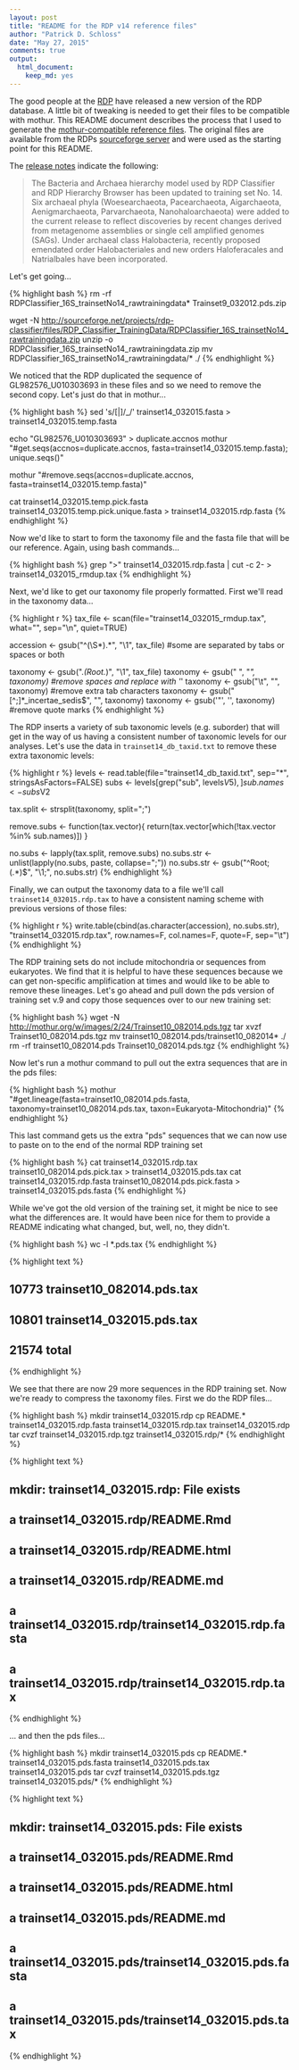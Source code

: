 ```yaml
---
layout: post
title: "README for the RDP v14 reference files"
author: "Patrick D. Schloss"
date: "May 27, 2015"
comments: true
output:
  html_document:
    keep_md: yes
---
```



The good people at the [RDP](http://rdp.cme.msu.edu) have released a new version of the RDP database. A little bit of tweaking is needed to get their files to be compatible with mothur. This README document describes the process that I used to generate the [mothur-compatible reference files](http://mothur.org/wiki/RDP_reference_files). The original files are available from the RDPs [sourceforge server](http://sourceforge.net/projects/rdp-classifier/files/RDP_Classifier_TrainingData/) and were used as the starting point for this README.

The [release notes](http://rdp.cme.msu.edu/misc/rel10info.jsp#release11_history) indicate the following:

> The Bacteria and Archaea hierarchy model used by RDP Classifier and RDP Hierarchy Browser has been updated to training set No. 14. Six archaeal phyla (Woesearchaeota, Pacearchaeota, Aigarchaeota, Aenigmarchaeota, Parvarchaeota, Nanohaloarchaeota) were added to the current release to reflect discoveries by recent changes derived from metagenome assemblies or single cell amplified genomes (SAGs). Under archaeal class Halobacteria, recently proposed emendated order Halobacteriales and new orders Haloferacales and Natrialbales have been incorporated.

Let's get going...


{% highlight bash %}
rm -rf RDPClassifier_16S_trainsetNo14_rawtrainingdata* Trainset9_032012.pds.zip

wget -N http://sourceforge.net/projects/rdp-classifier/files/RDP_Classifier_TrainingData/RDPClassifier_16S_trainsetNo14_rawtrainingdata.zip
unzip -o RDPClassifier_16S_trainsetNo14_rawtrainingdata.zip
mv RDPClassifier_16S_trainsetNo14_rawtrainingdata/* ./
{% endhighlight %}

We noticed that the RDP duplicated the sequence of GL982576_U010303693 in these files and so we need to remove the second copy. Let's just do that in mothur...


{% highlight bash %}
sed 's/[\|]/_/' trainset14_032015.fasta > trainset14_032015.temp.fasta

echo "GL982576_U010303693" > duplicate.accnos
mothur "#get.seqs(accnos=duplicate.accnos, fasta=trainset14_032015.temp.fasta); unique.seqs()"

mothur "#remove.seqs(accnos=duplicate.accnos, fasta=trainset14_032015.temp.fasta)"

cat trainset14_032015.temp.pick.fasta trainset14_032015.temp.pick.unique.fasta > trainset14_032015.rdp.fasta
{% endhighlight %}

Now we'd like to start to form the taxonomy file and the fasta file that will be our reference. Again, using bash commands...


{% highlight bash %}
grep ">" trainset14_032015.rdp.fasta | cut -c 2- > trainset14_032015_rmdup.tax
{% endhighlight %}


Next, we'd like to get our taxonomy file properly formatted. First we'll read in the taxonomy data...


{% highlight r %}
tax_file <- scan(file="trainset14_032015_rmdup.tax", what="", sep="\n", quiet=TRUE)

accession <- gsub("^(\\S*).*", "\\1", tax_file) #some are separated by tabs or spaces or both

taxonomy <- gsub(".*(Root.*)", "\\1", tax_file)
taxonomy <- gsub(" ", "_", taxonomy)	#remove spaces and replace with '_'
taxonomy <- gsub("\t", "", taxonomy)	#remove extra tab characters
taxonomy <- gsub("[^;]*_incertae_sedis$", "", taxonomy)
taxonomy <- gsub('\"', '', taxonomy) #remove quote marks
{% endhighlight %}

The RDP inserts a variety of sub taxonomic levels (e.g. suborder) that will get in the way of us having a consistent number of taxonomic levels for our analyses. Let's use the data in `trainset14_db_taxid.txt` to remove these extra taxonomic levels:


{% highlight r %}
levels <- read.table(file="trainset14_db_taxid.txt", sep="*", stringsAsFactors=FALSE)
subs <- levels[grep("sub", levels$V5),]
sub.names <- subs$V2

tax.split <- strsplit(taxonomy, split=";")

remove.subs <- function(tax.vector){
	return(tax.vector[which(!tax.vector %in% sub.names)])
}

no.subs <- lapply(tax.split, remove.subs)
no.subs.str <- unlist(lapply(no.subs, paste, collapse=";"))
no.subs.str <- gsub("^Root;(.*)$", "\\1;", no.subs.str)
{% endhighlight %}

Finally, we can output the taxonomy data to a file we'll call `trainset14_032015.rdp.tax` to have a consistent naming scheme with previous versions of those files:


{% highlight r %}
write.table(cbind(as.character(accession), no.subs.str), "trainset14_032015.rdp.tax", row.names=F, col.names=F, quote=F, sep="\t")
{% endhighlight %}

The RDP training sets do not include mitochondria or sequences from eukaryotes. We find that it is helpful to have these sequences because we can get non-specific amplification at times and would like to be able to remove these lineages. Let's go ahead and pull down the pds version of training set v.9 and copy those sequences over to our new training set:


{% highlight bash %}
wget -N http://mothur.org/w/images/2/24/Trainset10_082014.pds.tgz
tar xvzf Trainset10_082014.pds.tgz
mv trainset10_082014.pds/trainset10_082014* ./
rm -rf trainset10_082014.pds Trainset10_082014.pds.tgz
{% endhighlight %}

Now let's run a mothur command to pull out the extra sequences that are in the pds files:


{% highlight bash %}
mothur "#get.lineage(fasta=trainset10_082014.pds.fasta, taxonomy=trainset10_082014.pds.tax, taxon=Eukaryota-Mitochondria)"
{% endhighlight %}

This last command gets us the extra "pds" sequences that we can now use to paste on to the end of the normal RDP training set


{% highlight bash %}
cat trainset14_032015.rdp.tax trainset10_082014.pds.pick.tax > trainset14_032015.pds.tax
cat trainset14_032015.rdp.fasta trainset10_082014.pds.pick.fasta > trainset14_032015.pds.fasta
{% endhighlight %}

While we've got the old version of the training set, it might be nice to see what the differences are. It would have been nice for them to provide a README indicating what changed, but, well, no, they didn't.


{% highlight bash %}
wc -l *.pds.tax
{% endhighlight %}




{% highlight text %}
##    10773 trainset10_082014.pds.tax
##    10801 trainset14_032015.pds.tax
##    21574 total
{% endhighlight %}

We see that there are now 29 more sequences in the RDP training set. Now we're ready to compress the taxonomy files. First we do the RDP files...


{% highlight bash %}
mkdir trainset14_032015.rdp
cp README.* trainset14_032015.rdp.fasta trainset14_032015.rdp.tax trainset14_032015.rdp
tar cvzf trainset14_032015.rdp.tgz  trainset14_032015.rdp/*
{% endhighlight %}




{% highlight text %}
## mkdir: trainset14_032015.rdp: File exists
## a trainset14_032015.rdp/README.Rmd
## a trainset14_032015.rdp/README.html
## a trainset14_032015.rdp/README.md
## a trainset14_032015.rdp/trainset14_032015.rdp.fasta
## a trainset14_032015.rdp/trainset14_032015.rdp.tax
{% endhighlight %}

... and then the pds files...


{% highlight bash %}
mkdir trainset14_032015.pds
cp README.* trainset14_032015.pds.fasta trainset14_032015.pds.tax trainset14_032015.pds
tar cvzf trainset14_032015.pds.tgz  trainset14_032015.pds/*
{% endhighlight %}




{% highlight text %}
## mkdir: trainset14_032015.pds: File exists
## a trainset14_032015.pds/README.Rmd
## a trainset14_032015.pds/README.html
## a trainset14_032015.pds/README.md
## a trainset14_032015.pds/trainset14_032015.pds.fasta
## a trainset14_032015.pds/trainset14_032015.pds.tax
{% endhighlight %}
